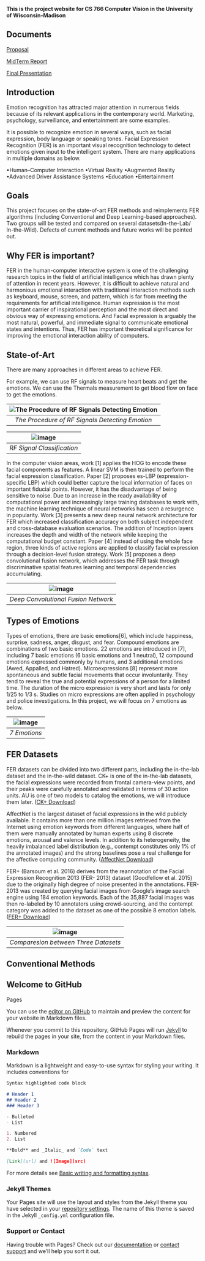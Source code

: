 **This is the project website for CS 766 Computer Vision in the University of Wisconsin-Madison**
## Documents
[Proposal](https://github.com/arrow789/CS766_Project/files/8614111/CS766.Project.Proposal.pdf)

[MidTerm Report](https://github.com/arrow789/CS766_Project/files/8614186/MidTerm.Report.pdf)

[Final Presentation](https://github.com/arrow789/CS766_Project/files/8614190/Presentation.pdf)

## Introduction
Emotion recognition has attracted major attention in numerous fields because of its relevant applications in the contemporary world. Marketing, psychology, surveillance, and entertainment are some examples. 

It is possible to recognize emotion in several ways, such as facial expression, body language or speaking tones. Facial Expression Recognition (FER) is an important visual recognition technology to detect emotions given input to the intelligent system. There are many applications in multiple domains as below.

•Human–Computer Interaction
•Virtual Reality 
•Augmented Reality 
•Advanced Driver Assistance Systems 
•Education
•Entertainment

## Goals
This project focuses on the state-of-art FER methods and reimplements FER algorithms (including Conventional and Deep Learning-based approaches). Two groups will be tested and compared on several datasets(In-the-Lab/ In-the-Wild). Defects of current methods and future works will be pointed out.

## Why FER is important?
FER in the human-computer interactive system is one of the challenging research topics in the field of artificial intelligence which has drawn plenty of attention in recent years. However, it is difficult to achieve natural and harmonious emotional interaction with traditional interaction methods such as keyboard, mouse, screen, and pattern, which is far from meeting the requirements for artificial intelligence. 
Human expression is the most important carrier of inspirational perception and the most direct and obvious way of expressing emotions. And Facial expression is arguably the most natural, powerful, and immediate signal to communicate emotional states and intentions. Thus, FER has important theoretical significance for improving the emotional interaction ability of computers.

## State-of-Art
There are many approaches in different areas to achieve FER. 

For example, we can use RF signals to measure heart beats and get the emotions. We can use the Thermals measurement to get blood flow on face to get the emotions.

| ![The Procedure of RF Signals Detecting Emotion](https://user-images.githubusercontent.com/46728665/166586964-b8583cf9-b2da-42a8-a776-172e10028b03.png)
|:--:| 
| *The Procedure of RF Signals Detecting Emotion* |

| ![image](https://user-images.githubusercontent.com/46728665/166587223-af64c7bc-e513-4e95-9a6b-fa33e4f00588.png)
|:--:| 
| *RF Signal Classification* |

In the computer vision areas, work [1] applies the HOG to encode these facial components as features. A linear SVM is then trained to perform the facial expression classification. Paper [2] proposes es-LBP (expression-specific LBP) which could better capture the local information of faces on important fiducial points. However, it has the disadvantage of being sensitive to noise. Due to an increase in the ready availability of computational power and increasingly large training databases to work with, the machine learning technique of neural networks has seen a resurgence in popularity. Work [3] presents a new deep neural network architecture for FER which increased classification accuracy on both subject independent and cross-database evaluation scenarios. The addition of  Inception layers increases the depth and width of the network while keeping the computational budget constant. Paper [4] instead of using the whole face region, three kinds of active regions are applied to classify facial expression through a decision-level fusion strategy. Work [5] proposes a deep convolutional fusion network, which addresses the FER task through discriminative spatial features learning and temporal dependencies accumulating.

| ![image](https://user-images.githubusercontent.com/46728665/166588429-30fa8c99-8f81-4ae0-b7b4-797b3e55c21f.png)
|:--:| 
| *Deep Convolutional Fusion Network* |

## Types of Emotions
Types of emotions, there are basic emotions[6], which include happiness, surprise, sadness, anger, disgust, and fear. Compound emotions are combinations of two basic emotions. 22 emotions are introduced in [7], including 7 basic emotions (6 basic emotions and 1 neutral), 12 compound emotions expressed commonly by humans, and 3 additional emotions (Awed, Appalled, and Hatred). Microexpressions [8] represent more spontaneous and subtle facial movements that occur involuntarily. They tend to reveal the true and potential expressions of a person for a limited time. The duration of the micro expression is very short and lasts for only 1/25 to 1/3 s. Studies on micro expressions are often applied in psychology and police investigations.
In this project, we will focus on 7 emotions as below.

| ![image](https://user-images.githubusercontent.com/46728665/166609520-0869e151-9cc0-4218-b0e0-da6fda2c9070.png)
|:--:| 
| *7 Emotions* |

## FER Datasets
FER datasets can be divided into two different parts, including the in-the-lab dataset and the in-the-wild dataset. 
CK+ is one of the in-the-lab datasets, the facial expressions were recorded from frontal camera-view points, and their peaks were carefully annotated and validated in terms of 30 action units. AU is one of two models to catalog the emotions, we will introduce them later. ([CK+ Download](https://github.com/spenceryee/CS229))

AffectNet is the largest dataset of facial expressions in the wild publicly available. It contains more than one million images retrieved from the Internet using emotion keywords from different languages, where half of them were manually annotated by human experts using 8 discrete emotions, arousal and valence levels. In addition to its heterogeneity, the heavily imbalanced label distribution (e.g., contempt constitutes only 1% of the annotated images) and the strong baselines pose a real challenge for the affective computing community. ([AffectNet Download](http://mohammadmahoor.com/affectnet/))

FER+ (Barsoum et al. 2016) derives from the reannotation of the Facial Expression Recognition 2013 (FER- 2013) dataset (Goodfellow et al. 2015) due to the originally high degree of noise presented in the annotations. FER-2013 was created by querying facial images from Google’s image search engine using 184 emotion keywords. Each of the 35,887 facial images was then re-labeled by 10 annotators using crowd-sourcing, and the contempt category was added to the dataset as one of the possible 8 emotion labels. ([FER+ Download](https://github.com/Microsoft/FERPlus))

| ![image](https://user-images.githubusercontent.com/46728665/166611859-1020a308-1b4b-4750-b8e7-b6881930acbd.png)
|:--:| 
| *Comparesion between Three Datasets* |

## Conventional Methods


























## Welcome to GitHub
 Pages

You can use the [editor on GitHub](https://github.com/arrow789/CS766_Project/edit/gh-pages/index.md) to maintain and preview the content for your website in Markdown files.

Whenever you commit to this repository, GitHub Pages will run [Jekyll](https://jekyllrb.com/) to rebuild the pages in your site, from the content in your Markdown files.

### Markdown

Markdown is a lightweight and easy-to-use syntax for styling your writing. It includes conventions for

```markdown
Syntax highlighted code block

# Header 1
## Header 2
### Header 3

- Bulleted
- List

1. Numbered
2. List

**Bold** and _Italic_ and `Code` text

[Link](url) and ![Image](src)
```

For more details see [Basic writing and formatting syntax](https://docs.github.com/en/github/writing-on-github/getting-started-with-writing-and-formatting-on-github/basic-writing-and-formatting-syntax).

### Jekyll Themes

Your Pages site will use the layout and styles from the Jekyll theme you have selected in your [repository settings](https://github.com/arrow789/CS766_Project/settings/pages). The name of this theme is saved in the Jekyll `_config.yml` configuration file.

### Support or Contact

Having trouble with Pages? Check out our [documentation](https://docs.github.com/categories/github-pages-basics/) or [contact support](https://support.github.com/contact) and we’ll help you sort it out.
